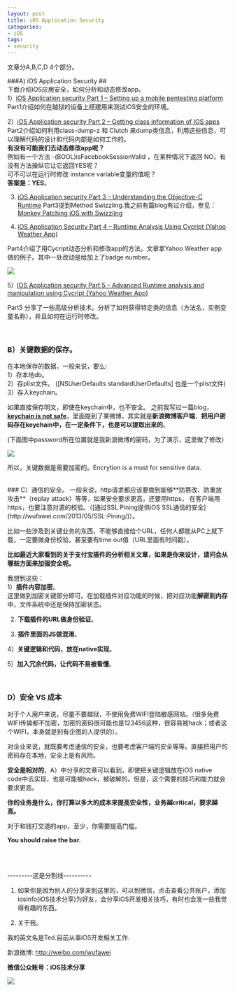 ```yaml
---
layout: post  
title: iOS Application Security
categories:  
- iOS  
tags:    
- security    
---   
```

 
 
文章分A,B,C,D 4个部分。

###A) iOS Application Security ##
<br />
下面介绍iOS应用安全，如何分析和动态修改app。    
1）[iOS Application security Part 1 – Setting up a mobile pentesting platform](http://resources.infosecinstitute.com/ios-application-security-part-1-setting-up-a-mobile-pentesting-platform/) 
Part1介绍如何在越狱的设备上搭建用来测试iOS安全的环境。

2）[iOS Application security Part 2 – Getting class information of IOS apps](http://resources.infosecinstitute.com/ios-application-security-part-2-getting-class-information-of-ios-apps/) 
Part2介绍如何利用class-dump-z 和 Clutch 来dump类信息，利用这些信息，可以理解代码的设计和代码内部是如何工作的。  
**有没有可能我们去动态修改app呢？**  
例如有一个方法 -(BOOL)isFacebookSessionValid ，在某种情况下返回 NO，有没有方法操纵它让它返回YES呢？  
可不可以在运行时修改 instance variable变量的值呢？  
**答案是：YES**。  

3) [iOS Application security Part 3 – Understanding the Objective-C Runtime](http://resources.infosecinstitute.com/ios-application-security-part-3-understanding-the-objective-c-runtime/) 
Part3提到Method Swizzling.我之前有篇blog有过介绍，参见：[Monkey Patching iOS with Swizzling](http://wufawei.com/2013/06/Monkey-Patching-iOS-with-Swizzling/)

4) [iOS Application Security Part 4 – Runtime Analysis Using Cycript (Yahoo Weather App)](http://resources.infosecinstitute.com/ios-application-security-part-4-runtime-analysis-using-cycript-yahoo-weather-app/)

Part4介绍了用Cycript动态分析和修改app的方法。文章拿Yahoo Weather app做的例子。其中一处改动是给加上了badge number。

![](http://farm3.staticflickr.com/2823/9241398663_b80335cd23.jpg)


5）[IOS Application security Part 5 – Advanced Runtime analysis and manipulation using Cycript (Yahoo Weather App)](http://resources.infosecinstitute.com/ios-application-security-part-5-advanced-runtime-analysis-and-manipulation-using-cycript-yahoo-weather-app/)

Part5 分享了一些高级分析技术。分析了如何获得特定类的信息（方法名，实例变量名称），并且如何在运行时修改。

<br />

### B）关键数据的保存。 ##
在本地保存的数据，一般来说，要么:  
1）存本地db。      
2）存plist文件。  ([NSUserDefaults standardUserDefaults] 也是一个plist文件)  
3）存入keychain。  

如果直接保存明文，即使在keychain中，也不安全。
之前我写过一篇blog，[**keychain is not safe**](http://wufawei.com/2013/06/Keychain-is-not-safe/)，里面提到了某微博，其实就是**新浪微博客户端**，**把用户密码存在keychain中，在一定条件下，也是可以提取出来的**。
   
 (下面图中password所在位置就是我新浪微博的密码，为了演示，这里做了修改）



![](http://farm6.staticflickr.com/5446/8937211262_0a3c9a75b6.jpg)


所以，关键数据是需要加密的。Encrytion is a must for sensitive data.

   
<br />
### C）通信的安全。  
一般来说，http请求都应该要做到能够**防篡改、防重放攻击**（replay attack）等等，如果安全要求更高，还要用https，
在客户端用https，也要注意对源的校验。（[通过SSL Pining提供iOS SSL通信的安全](http://wufawei.com/2013/05/SSL-Pining/)）。

比如一些涉及到关键业务的东西，不能够直接给个URL，任何人都能从PC上就下载，一定要做身份校验，甚至要有time out值（URL里面有时间戳）。  

**比如最近大家看到的关于支付宝插件的分析相关文章，如果是你来设计，请问会从哪些方面来加强安全呢。**

我想到这些：  
 1）**插件内容加密**。  
   这里做到加密关键部分即可。在加载插件对应功能的时候，把对应功能**解密到内存**中，文件系统中还是保持加密状态。  

 2) **下载插件的URL做身份验证**。  

 3)   **插件里面的JS做混淆**。  

 4）**关键逻辑和代码，放在native实现**。  

 5）**加入冗余代码，让代码不易被看懂**。  

<br />


### D）安全 VS 成本 ##


对于个人用户来说，尽量不要越狱，不使用免费WIFI登陆敏感网站。（很多免费WIFI传输都不加密，加密的密码很可能也是123456这种，很容易被hack；或者这个WIFI，本身就是别有企图的人提供的）。


对企业来说，就既要考虑通信的安全，也要考虑客户端的安全等等。直接把用户的密码存在本地，安全上是有风险。



**安全是相对的**，A）中分享的文章可以看到，即使把关键逻辑放在iOS native code中去实现，也是可能被hack，被破解的。但是，这个需要的技巧和能力就会要求更高。

**你的业务是什么，你打算以多大的成本来提高安全性，业务越critical，要求越高。**

对于和钱打交道的app，至少，你需要提高门槛。

**You should raise the bar.**        


<br/>
<br/>

---------这是分割线----------
<br />

1) 如果你是因为别人的分享来到这里的，可以到微信，点击查看公共账户，添加
   iosinfo(iOS技术分享)为好友，会分享iOS开发相关技巧，有时也会发一些我觉得有趣的东西。


2)  关于我。  

我的英文名是Ted.目前从事iOS开发相关工作.

新浪微博: <http://weibo.com/wufawei>

**微信公众账号：iOS技术分享**
                 
![](http://farm3.staticflickr.com/2861/8836295022_023774dd2f_m.jpg)